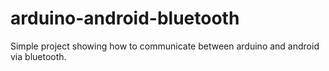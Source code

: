 arduino-android-bluetooth
=========================

Simple project showing how to communicate between arduino and android via bluetooth. 
